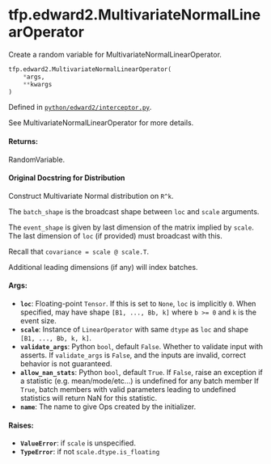 <div itemscope itemtype="http://developers.google.com/ReferenceObject">
<meta itemprop="name" content="tfp.edward2.MultivariateNormalLinearOperator" />
<meta itemprop="path" content="Stable" />
</div>

# tfp.edward2.MultivariateNormalLinearOperator

Create a random variable for MultivariateNormalLinearOperator.

``` python
tfp.edward2.MultivariateNormalLinearOperator(
    *args,
    **kwargs
)
```



Defined in [`python/edward2/interceptor.py`](https://github.com/tensorflow/probability/tree/master/tensorflow_probability/python/edward2/interceptor.py).

<!-- Placeholder for "Used in" -->

See MultivariateNormalLinearOperator for more details.

#### Returns:

  RandomVariable.

#### Original Docstring for Distribution

Construct Multivariate Normal distribution on `R^k`.

The `batch_shape` is the broadcast shape between `loc` and `scale`
arguments.

The `event_shape` is given by last dimension of the matrix implied by
`scale`. The last dimension of `loc` (if provided) must broadcast with this.

Recall that `covariance = scale @ scale.T`.

Additional leading dimensions (if any) will index batches.


#### Args:

* <b>`loc`</b>: Floating-point `Tensor`. If this is set to `None`, `loc` is
  implicitly `0`. When specified, may have shape `[B1, ..., Bb, k]` where
  `b >= 0` and `k` is the event size.
* <b>`scale`</b>: Instance of `LinearOperator` with same `dtype` as `loc` and shape
  `[B1, ..., Bb, k, k]`.
* <b>`validate_args`</b>: Python `bool`, default `False`. Whether to validate input
  with asserts. If `validate_args` is `False`, and the inputs are
  invalid, correct behavior is not guaranteed.
* <b>`allow_nan_stats`</b>: Python `bool`, default `True`. If `False`, raise an
  exception if a statistic (e.g. mean/mode/etc...) is undefined for any
  batch member If `True`, batch members with valid parameters leading to
  undefined statistics will return NaN for this statistic.
* <b>`name`</b>: The name to give Ops created by the initializer.


#### Raises:

* <b>`ValueError`</b>: if `scale` is unspecified.
* <b>`TypeError`</b>: if not `scale.dtype.is_floating`